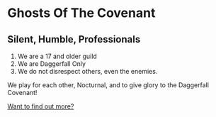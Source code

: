 # Ghosts Of The Covenant
## Silent, Humble, Professionals 
1. We are a 17 and older guild
2. We are Daggerfall Only
3. We do not disrespect others, even the enemies. 



We play for each other, Nocturnal, and to give glory to the Daggerfall Covenant! 

[Want to find out more?](Ghostsofthecovenant.com)
